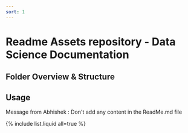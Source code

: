 ```yaml
---
sort: 1
---
```


# Readme Assets repository - Data Science Documentation

## Folder Overview & Structure

## Usage 

Message from Abhishek : Don't add any content in the ReadMe.md file


{% include list.liquid all=true %}


